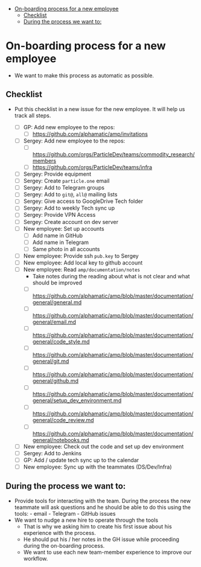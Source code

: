 <!--ts-->
   * [On-boarding process for a new employee](#on-boarding-process-for-a-new-employee)
      * [Checklist](#checklist)
      * [During the process we want to:](#during-the-process-we-want-to)



<!--te-->

# On-boarding process for a new employee

-   We want to make this process as automatic as possible.

## Checklist

-   Put this checklist in a new issue for the new employee. It will help us
    track all steps.

    -   [ ] GP: Add new employee to the repos:
        -   [ ] https://github.com/alphamatic/amp/invitations
    -   [ ] Sergey: Add new employee to the repos:
        -   [ ] https://github.com/orgs/ParticleDev/teams/commodity_research/members
        -   [ ] https://github.com/orgs/ParticleDev/teams/infra
    -   [ ] Sergey: Provide equipment
    -   [ ] Sergey: Create `particle.one` email
    -   [ ] Sergey: Add to Telegram groups
    -   [ ] Sergey: Add to `git@`, `all@` mailing lists
    -   [ ] Sergey: Give access to GoogleDrive Tech folder
    -   [ ] Sergey: Add to weekly Tech sync up
    -   [ ] Sergey: Provide VPN Access
    -   [ ] Sergey: Create account on dev server
    -   [ ] New employee: Set up accounts
        -   [ ] Add name in GitHub
        -   [ ] Add name in Telegram
        -   [ ] Same photo in all accounts
    -   [ ] New employee: Provide ssh `pub.key` to Sergey
    -   [ ] New employee: Add local key to github account
    -   [ ] New employee: Read `amp/documentation/notes`
        -   Take notes during the reading about what is not clear and what
            should be improved
        -   [ ] https://github.com/alphamatic/amp/blob/master/documentation/general/general.md
        -   [ ] https://github.com/alphamatic/amp/blob/master/documentation/general/email.md
        -   [ ] https://github.com/alphamatic/amp/blob/master/documentation/general/code_style.md
        -   [ ] https://github.com/alphamatic/amp/blob/master/documentation/general/git.md
        -   [ ] https://github.com/alphamatic/amp/blob/master/documentation/general/github.md
        -   [ ] https://github.com/alphamatic/amp/blob/master/documentation/general/setup_dev_environment.md
        -   [ ] https://github.com/alphamatic/amp/blob/master/documentation/general/code_review.md
        -   [ ] https://github.com/alphamatic/amp/blob/master/documentation/general/notebooks.md
    -   [ ] New employee: Check out the code and set up dev environment
    -   [ ] Sergey: Add to Jenkins
    -   [ ] GP: Add / update tech sync up to the calendar
    -   [ ] New employee: Sync up with the teammates (DS/Dev/Infra)

## During the process we want to:

-   Provide tools for interacting with the team. During the process the new
    teammate will ask questions and he should be able to do this using the
    tools: - email - Telegram - GitHub issues
-   We want to nudge a new hire to operate through the tools
    -   That is why we asking him to create his first issue about his experience
        with the process.
    -   He should put his / her notes in the GH issue while proceeding during
        the on-boarding process.
    -   We want to use each new team-member experience to improve our workflow.
